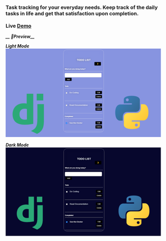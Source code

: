 ### Task tracking for your everyday needs. Keep track of the daily tasks in life and get that satisfaction upon completion. <br> <br> Live [Demo](https://todoappdjan.herokuapp.com/)

***__ 📸Preview__***

***__Light Mode__***
![Image of demo](https://github.com/hossainchisty/Django-Todo-App/blob/master/lightmode.png)

***__Dark Mode__***
![Image of demo](https://github.com/hossainchisty/Django-Todo-App/blob/master/darkmode.png)
